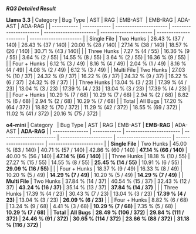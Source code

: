 ***RQ3 Detailed Result***

**Llama 3.3**
| Category    | Bug Type     | AST               | RAG               | EMB-AST            | EMB-RAG           | ADA-AST         | ADA-RAG         |
| ----------- | ------------ | ---------------------- | ---------------------- | ---------------------- | ---------------------- | ---------------------- | ---------------------- |
| Single File | Two Hunks    | 26.43 % (37 / 140)     | 26.43 % (37 / 140)     | 20.00 % (28 / 140)     | 27.14 % (38 / 140)     | 18.57 % (26 / 140) | 30.71 % (43 / 140)|
|             | Three Hunks  | 7.27 % (4 / 55)        | 16.36 % (9 / 55)       | 3.64 % (2 / 55)        | 14.55 % (8 / 55)       | 3.64 % (2 / 55)    | 16.36 % (9 / 55)   |
|             | Four + Hunks | 6.12 % (3 / 49)        | 8.16 % (4 / 49)        | 2.04 % (1 / 49)        | 8.16 % (4 / 49)        | 4.08 % (2 / 49)    | 6.12 % (3 / 49)    |
| Multi File  | Two Hunks    | 27.03 % (10 / 37)      | 24.32 % (9 / 37)       | 16.22 % (6 / 37)       | 24.32 % (9 / 37)       | 16.22 % (6 / 37)   | 24.32 % (9 / 37)   |
|             | Three Hunks  | 13.04 % (3 / 23)       | 17.39 % (4 / 23)       | 13.04 % (3 / 23)       | 17.39 % (4 / 23)       | 13.04 % (3 / 23)   | 17.39 % (4 / 23)   |
|             | Four + Hunks | 10.29 % (7 / 68)       | 10.29 % (7 / 68)       | 2.94 % (2 / 68)        | 8.82 % (6 / 68)        | 2.94 % (2 / 68)    | 10.29 % (7 / 68)   |
| Total   | All Bugs | 17.20 % (64 / 372) | 18.82 % (70 / 372) | 11.29 % (42 / 372) | 18.55 % (69 / 372) | 11.02 % (41 / 372) | 20.16 % (75 / 372) |


**o4-mini**
| Category        | Bug Type     | AST                     | RAG                     | EMB-AST                | **EMB-RAG**             | ADA-AST                | **ADA-RAG**             |
| --------------- | ------------ | ----------------------- | ----------------------- | ---------------------- | ----------------------- | ---------------------- | ----------------------- |
| **Single File** | Two Hunks    | 45.00 % (63 / 140)      | 40.71 % (57 / 140)      | 42.86 % (60 / 140)     | **47.14 % (66 / 140)**  | 40.00 % (56 / 140)     | **47.14 % (66 / 140)**  |
|                 | Three Hunks  | 18.18 % (10 / 55)       | 27.27 % (15 / 55)       | 14.55 % (8 / 55)       | **25.45 % (14 / 55)**   | 10.91 % (6 / 55)       | **29.09 % (16 / 55)**   |
|                 | Four + Hunks | 18.37 % (9 / 49)        | 16.33 % (8 / 49)        | 10.20 % (5 / 49)       | **14.29 % (7 / 49)**    | 10.20 % (5 / 49)       | **14.29 % (7 / 49)**    |
| **Multi File**  | Two Hunks    | 37.84 % (14 / 37)       | 40.54 % (15 / 37)       | 32.43 % (12 / 37)      | **43.24 % (16 / 37)**   | 35.14 % (13 / 37)      | **37.84 % (14 / 37)**   |
|                 | Three Hunks  | 17.39 % (4 / 23)        | 30.43 % (7 / 23)        | 13.04 % (3 / 23)       | **17.39 % (4 / 23)**    | 13.04 % (3 / 23)       | **26.09 % (6 / 23)**    |
|                 | Four + Hunks | 8.82 % (6 / 68)         | 13.24 % (9 / 68)        | 4.41 % (3 / 68)        | **10.29 % (7 / 68)**    | 7.35 % (5 / 68)        | **10.29 % (7 / 68)**    |
| **Total**       | **All Bugs** | **28.49 % (106 / 372)** | **29.84 % (111 / 372)** | **24.46 % (91 / 372)** | **30.65 % (114 / 372)** | **23.66 % (88 / 372)** | **31.18 % (116 / 372)** |

